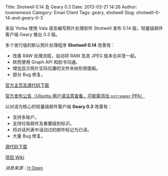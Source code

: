 Title: Shotwell 0.14 及 Geary 0.3
Date: 2013-03-21 14:26
Author: lovenemesis
Category: Email Client
Tags: geary, shotwell
Slug: shotwell-0-14-and-geary-0-3

来自 Yorba 使用 Vala 语言编写照片处理软件 Shotwell 发布 0.14
版，轻量级邮件客户端 Geary 推出 0.3 版。

多个发行版的默认照片处理程序 **Shotwell 0.14** 改善有：

-   改善 RAW 处理流程，自动将 RAW 及其 JPEG 版本合并至一起。
-   转而使用 Graph API 和脸书沟通。
-   增加显示照片实际位置的文件夹树形侧面板。
-   部分 Bug 修复。

[官方主页及源代码下载](http://yorba.org/shotwell/)

[官方发布公告（Ubuntu 用户请注意查看，可能需添加 `gstreamer`
PPA）](http://blog.yorba.org/clinton/2013/03/shotwell-0-14-released.html)

以对话为核心的轻量级邮件客户端 **Geary 0.3** 改善有：

-   支持多账户。
-   支持垃圾邮件及重要级别标识。
-   将对话列表中滚动过的邮件标记为已读。
-   大量 Bug 修复。

[源代码下载](http://yorba.org/download/geary/0.3/geary-0.3.0.tar.xz)

[项目 Wiki](http://redmine.yorba.org/projects/geary/wiki)

*消息来源：*[H
Open](http://www.h-online.com/open/news/item/Yorba-releases-Shotwell-0-14-and-Geary-0-3-1826681.html)
